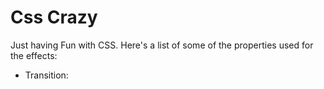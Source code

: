 # Css Crazy

Just having Fun with CSS. Here's a list of some of the properties used for the effects:

* Transition: 
